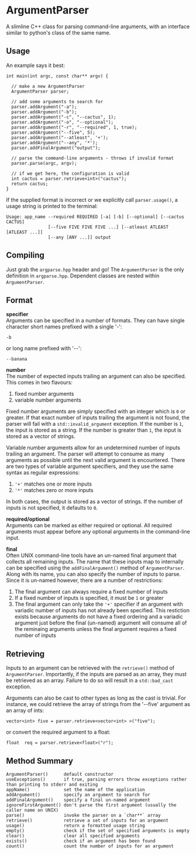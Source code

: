 ArgumentParser
==============
A slimline C++ class for parsing command-line arguments, with an interface similar to python's class of the same name.

Usage
-----
An example says it best:
  
    int main(int argc, const char** argv) {

      // make a new ArgumentParser
      ArgumentParser parser;

      // add some arguments to search for
      parser.addArgument("-a");
      parser.addArgument("-b");
      parser.addArgument("-c", "--cactus", 1);
      parser.addArgument("-o", "--optional");
      parser.addArgument("-r", "--required", 1, true);
      parser.addArgument("--five", 5);
      parser.addArgument("--atleast", '+');
      parser.addArgument("--any", '*');
      parser.addFinalArgument("output");

      // parse the command-line arguments - throws if invalid format
      parser.parse(argc, argv);

      // if we get here, the configuration is valid
      int cactus = parser.retrieve<int>("cactus");
      return cactus;
    }

If the supplied format is incorrect or we explicitly call `parser.usage()`, a usage string is printed to the terminal:

    Usage: app_name --required REQUIRED [-a] [-b] [--optional] [--cactus CACTUS] 
                    [--five FIVE FIVE FIVE ...] [--atleast ATLEAST [ATLEAST ...]]
                    [--any [ANY ...]] output

Compiling
---------
Just grab the `argparse.hpp` header and go! The `ArgumentParser` is the only definition in `argparse.hpp`. Dependent classes are nested within `ArgumentParser`.

Format
------
**specifier**  
Arguments can be specified in a number of formats. They can have single character short names prefixed with a single '-':

    -b

or long name prefixed with '--':

    --banana

**number**  
The number of expected inputs trailing an argument can also be specified. This comes in two flavours:


1. fixed number arguments
2. variable number arguments

Fixed number arguments are simply specified with an integer which is `0` or greater. If that exact number of inputs trailing the argument is not found, the parser will fail with a `std::invalid_argument` exception. If the number is `1`, the input is stored as a string. If the number is greater than `1`, the input is stored as a vector of strings.


Variable number arguments allow for an undetermined number of inputs trailing an argument. The parser will attempt to consume as many arguments as possible until the next valid argument is encountered. There are two types of variable argument specifiers, and they use the same syntax as regular expressions:

1. `'+'` matches one or more inputs
2. `'*'` matches zero or more inputs

In both cases, the output is stored as a vector of strings. If the number of inputs is not specified, it defaults to `0`.

**required/optional**  
Arguments can be marked as either required or optional. All required arguments must appear before any optional arguments in the command-line input.

**final**  
Often UNIX command-line tools have an un-named final argument that collects all remaining inputs. The name that these inputs map to internally can be specified using the `addFinalArgument()` method of `ArgumentParser`. Along with its name, you can also specify the number of inputs to parse. Since it is un-named however, there are a number of restrictions:

1. The final argument can always require a fixed number of inputs
2. If a fixed number of inputs is specified, it must be `1` or greater
3. The final argument can only take the `'+'` specifier if an argument with variadic number of inputs has not already been specified. This restiction exists because arguments do not have a fixed ordering and a variadic argument just before the final (un-named) argument will consume all of the reminaing arguments unless the final argument requires a fixed number of inputs

Retrieving
----------
Inputs to an argument can be retrieved with the `retrieve()` method of `ArgumentParser`. Importantly, if the inputs are parsed as an array, they must be retrieved as an array. Failure to do so will result in a `std::bad_cast` exception. 

Arguments can also be cast to other types as long as the cast is trivial. For instance, we could retrieve the array of strings from the '--five' argument as an array of ints:

    vector<int> five = parser.retrieve<vector<int> >("five");

or convert the required argument to a float:

    float  req = parser.retrieve<float>("r");

Method Summary
--------------

    ArgumentParser()      default constructor
    useExceptions()       if true, parsing errors throw exceptions rather than printing to stderr and exiting
    appName()             set the name of the application
    addArgument()         specify an argument to search for
    addFinalArgument()    specify a final un-named argument
    ignoreFirstArgument() don't parse the first argument (usually the caller name on UNIX)
    parse()               invoke the parser on a `char**` array
    retrieve()            retrieve a set of inputs for an argument
    usage()               return a formatted usage string
    empty()               check if the set of specified arguments is empty
    clear()               clear all specified arguments
    exists()              check if an argument has been found
    count()               count the number of inputs for an argument

